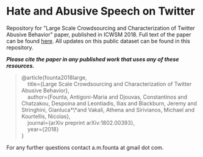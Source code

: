 # Hate and Abusive Speech on Twitter

Repository for "Large Scale Crowdsourcing and Characterization of Twitter Abusive Behavior" paper, published in ICWSM 2018. Full text of the paper can be found [here](https://arxiv.org/pdf/1802.00393.pdf). All updates on this public dataset can be found in this repository.

_**Please cite the paper in any published work that uses any of these resources.**_

>@article{founta2018large,   
  >&nbsp;&nbsp;&nbsp;&nbsp;title={Large Scale Crowdsourcing and Characterization of Twitter Abusive Behavior},   
  >&nbsp;&nbsp;&nbsp;&nbsp;author={Founta, Antigoni-Maria and Djouvas, Constantinos and Chatzakou, Despoina and Leontiadis, Ilias and Blackburn, Jeremy and Stringhini, Gianluca*\\*and Vakali, Athena and Sirivianos, Michael and Kourtellis, Nicolas},  
  >&nbsp;&nbsp;&nbsp;&nbsp;journal={arXiv preprint arXiv:1802.00393},  
  >&nbsp;&nbsp;&nbsp;&nbsp;year={2018}   
}  

For any further questions contact a.m.founta at gmail dot com.

